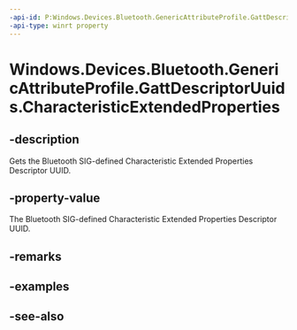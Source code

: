 ```yaml
---
-api-id: P:Windows.Devices.Bluetooth.GenericAttributeProfile.GattDescriptorUuids.CharacteristicExtendedProperties
-api-type: winrt property
---
```


<!-- Property syntax
public System.Guid CharacteristicExtendedProperties { get; }
-->

# Windows.Devices.Bluetooth.GenericAttributeProfile.GattDescriptorUuids.CharacteristicExtendedProperties

## -description
Gets the Bluetooth SIG-defined Characteristic Extended Properties Descriptor UUID.

## -property-value
The Bluetooth SIG-defined Characteristic Extended Properties Descriptor UUID.

## -remarks

## -examples

## -see-also
